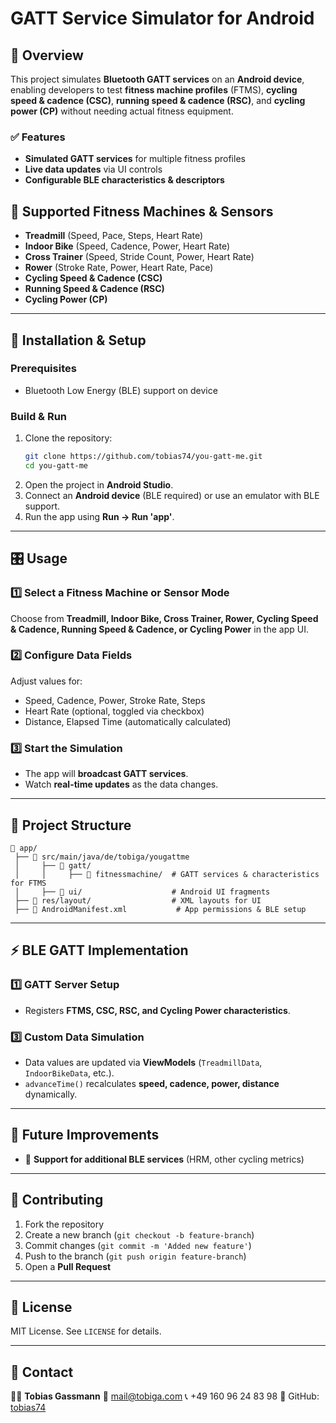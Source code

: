# GATT Service Simulator for Android

## 📌 Overview
This project simulates **Bluetooth GATT services** on an **Android device**, enabling developers to test **fitness machine profiles** (FTMS), **cycling speed & cadence (CSC)**, **running speed & cadence (RSC)**, and **cycling power (CP)** without needing actual fitness equipment.

### ✅ Features
- **Simulated GATT services** for multiple fitness profiles
- **Live data updates** via UI controls
- **Configurable BLE characteristics & descriptors**

## 📱 Supported Fitness Machines & Sensors
- **Treadmill** (Speed, Pace, Steps, Heart Rate)
- **Indoor Bike** (Speed, Cadence, Power, Heart Rate)
- **Cross Trainer** (Speed, Stride Count, Power, Heart Rate)
- **Rower** (Stroke Rate, Power, Heart Rate, Pace)
- **Cycling Speed & Cadence (CSC)**
- **Running Speed & Cadence (RSC)**
- **Cycling Power (CP)**

---

## 🔧 Installation & Setup
### Prerequisites
- Bluetooth Low Energy (BLE) support on device

### Build & Run
1. Clone the repository:
   ```sh
   git clone https://github.com/tobias74/you-gatt-me.git
   cd you-gatt-me
   ```
2. Open the project in **Android Studio**.
3. Connect an **Android device** (BLE required) or use an emulator with BLE support.
4. Run the app using **Run → Run 'app'**.

---

## 🎛 Usage
### **1️⃣ Select a Fitness Machine or Sensor Mode**
Choose from **Treadmill, Indoor Bike, Cross Trainer, Rower, Cycling Speed & Cadence, Running Speed & Cadence, or Cycling Power** in the app UI.

### **2️⃣ Configure Data Fields**
Adjust values for:
- Speed, Cadence, Power, Stroke Rate, Steps
- Heart Rate (optional, toggled via checkbox)
- Distance, Elapsed Time (automatically calculated)

### **3️⃣ Start the Simulation**
- The app will **broadcast GATT services**.
- Watch **real-time updates** as the data changes.

---

## 🔬 Project Structure
```
📂 app/
 ├── 📂 src/main/java/de/tobiga/yougattme
 │     ├── 📂 gatt/
 │     │     ├── 📂 fitnessmachine/  # GATT services & characteristics for FTMS
 │     ├── 📂 ui/                    # Android UI fragments
 ├── 📂 res/layout/                  # XML layouts for UI
 ├── 📄 AndroidManifest.xml           # App permissions & BLE setup
```

---

## ⚡️ BLE GATT Implementation
### **1️⃣ GATT Server Setup**
- Registers **FTMS, CSC, RSC, and Cycling Power characteristics**.

### **3️⃣ Custom Data Simulation**
- Data values are updated via **ViewModels** (`TreadmillData`, `IndoorBikeData`, etc.).
- `advanceTime()` recalculates **speed, cadence, power, distance** dynamically.

---

## 🚀 Future Improvements
- 📡 **Support for additional BLE services** (HRM, other cycling metrics)

---

## 🤝 Contributing
1. Fork the repository
2. Create a new branch (`git checkout -b feature-branch`)
3. Commit changes (`git commit -m 'Added new feature'`)
4. Push to the branch (`git push origin feature-branch`)
5. Open a **Pull Request**

---

## 📜 License
MIT License. See `LICENSE` for details.

---

## 📩 Contact
👨‍💻 **Tobias Gassmann**
📧 [mail@tobiga.com](mailto:mail@tobiga.com)
📞 +49 160 96 24 83 98
🐙 GitHub: [tobias74](https://github.com/tobias74)
